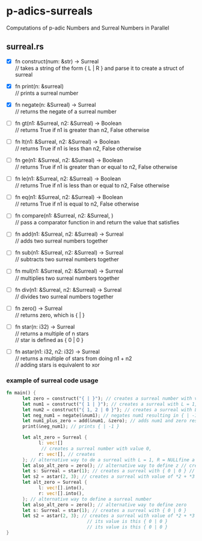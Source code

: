 # p-adics-surreals
Computations of p-adic Numbers and Surreal Numbers in Parallel

## surreal.rs
- [x] fn construct(num: &str) -> Surreal  
      // takes a string of the form { L | R } and parse it to create a struct of surreal

- [x] fn print(n: &surreal)  
      // prints a surreal number

- [x] fn negate(n: &Surreal) -> Surreal  
      // returns the negate of a surreal number

- [ ] fn gt(n1: &Surreal, n2: &Surreal) -> Boolean  
      // returns True if n1 is greater than n2, False otherwise

- [ ] fn lt(n1: &Surreal, n2: &Surreal) -> Boolean  
      // returns True if n1 is less than n2, False otherwise

- [ ] fn ge(n1: &Surreal, n2: &Surreal) -> Boolean  
      // returns True if n1 is greater than or equal to n2, False otherwise

- [ ] fn le(n1: &Surreal, n2: &Surreal) -> Boolean  
      // returns True if n1 is less than or equal to n2, False otherwise

- [ ] fn eq(n1: &Surreal, n2: &Surreal) -> Boolean  
      // returns True if n1 is equal to n2, False otherwise

- [ ] fn compare(n1: &Surreal, n2: &Surreal, )  
      // pass a comparator function in and return the value that satisfies

- [ ] fn add(n1: &Surreal, n2: &Surreal) -> Surreal  
      // adds two surreal numbers together

- [ ] fn sub(n1: &Surreal, n2: &Surreal) -> Surreal  
      // subtracts two surreal numbers together

- [ ] fn mul(n1: &Surreal, n2: &Surreal) -> Surreal  
      // multiplies two surreal numbers together

- [ ] fn div(n1: &Surreal, n2: &Surreal) -> Surreal  
      // divides two surreal numbers together

- [ ] fn zero() -> Surreal  
      // returns zero, which is { | }

- [ ] fn star(n: i32) -> Surreal  
      // returns a multiple of n stars  
      // star is defined as { 0 | 0 }

- [ ] fn astar(n1: i32, n2: i32) -> Surreal  
      // returns a multiple of stars from doing n1 + n2  
      // adding stars is equivalent to xor

### example of surreal code usage
```rust
fn main() {
      let zero = construct("{ | }"); // creates a surreal number with value 0
      let num1 = construct("{ 1 | }"); // creates a surreal with L = 1, R = NULL
      let num2 = construct("{ 1, 2 | 0 }"); // creates a surreal with L = 1 and 2, and R = 0
      let neg_num1 = negate(&num1); // negates num1 resulting in { | -1 }
      let num1_plus_zero = add(&num1, &zero); // adds num1 and zero resulting in { 1 | }
      print(&neg_num1); // prints { | -1 }

      let alt_zero = Surreal {
            l: vec![]
             // creates a surreal number with value 0,
            r: vec![], // creates
      }; // alternative way to de a surreal with L = 1, R = NULLfine a surreal number
      let also_alt_zero = zero(); // alternative way to define z // creates a surreal with L = 1 and 2, and R = 0ero
      let s: Surreal = star(1); // creates a surreal with { 0 | 0 } // negates numresulting inresulting in { 1 | ng { | -1 }
      let s2 = astar(2, 3); // creates a surreal with value of *2 + *3 = *1 // adds num1 and zero  // prints { | -1 }
      let alt_zero = Surreal {
            l: vec![].into(),
            r: vec![].into(),
      }; // alternative way to define a surreal number
      let also_alt_zero = zero(); // alternative way to define zero
      let s: Surreal = star(1); // creates a surreal with { 0 | 0 }
      let s2 = astar(2, 3); // creates a surreal with value of *2 + *3 = *1
                              // its value is this { 0 | 0 }
                              // its value is this { 0 | 0 }
}
```
